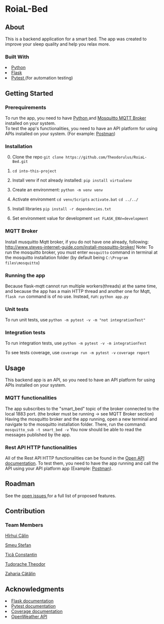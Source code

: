 # RoiaL-Bed

## About

This is a backend application for a smart bed. 
The app was created to improve your sleep quality and help you relax more.

### Built With

<li><a href="https://www.python.org/"> Python </a></li>
<li><a href="https://flask.palletsprojects.com/en/2.0.x/"> Flask </a></li>
<li><a href="https://docs.pytest.org/en/6.2.x/"> Pytest </a> (for automation testing)</li>

## Getting Started

### Prerequirements
To run the app, you need to have <a href="https://www.python.org/downloads/"> Python </a> and <a href="http://www.steves-internet-guide.com/install-mosquitto-broker/"> Mosquitto MQTT Broker </a> installed on your system.
<br/>
To test the app's functionalities, you need to have an API platform for using APIs installed on your system. (For example: <a href="https://www.postman.com/downloads/">Postman</a>)


### Installation

0. Clone the repo
`git clone https://github.com/Theodorulus/RoiaL-Bed.git`

1. `cd into-this-project`

2. Install venv if not already installed:
`pip install virtualenv`

3. Create an environment:
`python -m venv venv`

4. Activate environment
`cd venv/Scripts`
`activate.bat`
`cd ../../`

5. Install libraries 
`pip install -r dependencies.txt`

6. Set environment value for development
`set FLASK_ENV=development`

### MQTT Broker
Install musquitto Mqtt broker, if you do not have one already, following: http://www.steves-internet-guide.com/install-mosquitto-broker/
Note: To run the mosquitto broker, you must enter `mosquitto` command in terminal at the mosquitto installation folder (by default being `C:\Program files\mosquitto`)


### Running the app
Because flask-mqtt cannot run multiple workers(threads) at the same time, and because the app has a main HTTP thread and another one for Mqtt, `flask run` command is of no use.
Instead, run:
`python app.py`


### Unit tests
To run unit tests, use 
`python -m pytest -v -m "not integrationTest"`

### Integration tests
To run integration tests, use 
`python -m pytest -v -m integrationTest`

To see tests coverage, use
`coverage run -m pytest -v`
`coverage report`

## Usage
This backend app is an API, so you need to have an API platform for using APIs installed on your system.

### MQTT functionalities
The app subscribes to the "smart_bed" topic of the broker connected to the local 1883 port. (the broker must be running -> see MQTT Broker section)
Having the mosquitto broker and the app running, open a new terminal and navigate to the mosquitto installation folder. There, run the command:
`mosquitto_sub -t smart_bed -v`
You now should be able to read the messages published by the app.

### Rest API HTTP functionalities
All of the Rest API HTTP functionalities can be found in the <a href="https://github.com/Theodorulus/RoiaL-Bed/blob/main/openapi.json">Open API documentation</a>.
To test them, you need to have the app running and call the API using your API platform app (Example: <a href="https://www.postman.com/"> Postman</a>).

## Roadman
See the <a href="https://github.com/Theodorulus/RoiaL-Bed/projects/1"> open issues </a> for a full list of proposed features.

## Contribution

### Team Members

[Hîrhui Călin](https://github.com/cul1n)

[Smeu Ștefan](https://github.com/MrNiceGuy090)

[Tică Constantin](https://github.com/costi-tica)

[Tudorache Theodor](https://github.com/Theodorulus)

[Zaharia Cătălin](https://github.com/Catalin-Zaharia)

## Acknowledgments

<li> <a href="https://flask.palletsprojects.com/en/2.0.x/"> Flask documentation </a> </li>
<li> <a href="https://docs.pytest.org/en/6.2.x/contents.html"> Pytest documentation </a> </li>
<li> <a href="https://coverage.readthedocs.io/en/6.3/"> Coverage documentation </a> </li>
<li> <a href="https://openweathermap.org/api"> OpenWeather API </a> </li>
